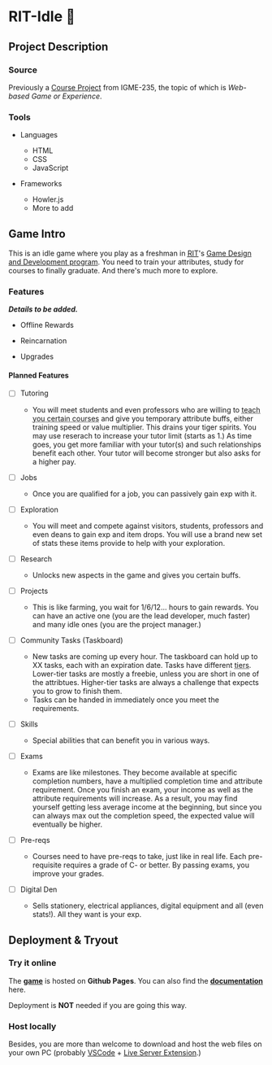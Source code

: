 # RIT-Idle :tiger:

## Project Description

### Source

Previously a [Course Project](https://github.com/dccircuit/IGME-235-Fall-2022/blob/main/projects/project-3.md) from IGME-235, the topic of which is _Web-based Game or Experience_.

### Tools

- Languages

  - HTML
  - CSS
  - JavaScript

- Frameworks
  - Howler.js
  - More to add

## Game Intro

This is an idle game where you play as a freshman in <abbr title="Rochester Institute of Technology">[RIT](https://www.rit.edu/)</abbr>'s [Game Design and Development program](https://www.rit.edu/study/game-design-and-development-bs). You need to train your attributes, study for courses to finally graduate. And there's much more to explore.

### Features

**_Details to be added._**

- Offline Rewards

- Reincarnation

- Upgrades

#### Planned Features

- [ ] Tutoring

  - You will meet students and even professors who are willing to <abbr title="boosts your completion speed">teach you certain courses</abbr> and give you temporary attribute buffs, either training speed or value multiplier. This drains your tiger spirits. You may use reserach to increase your tutor limit (starts as 1.) As time goes, you get more familiar with your tutor(s) and such relationships benefit each other. Your tutor will become stronger but also asks for a higher pay.

- [ ] Jobs

  - Once you are qualified for a job, you can passively gain exp with it.

- [ ] Exploration

  - You will meet and compete against visitors, students, professors and even deans to gain exp and item drops. You will use a brand new set of stats these items provide to help with your exploration.

- [ ] Research

  - Unlocks new aspects in the game and gives you certain buffs.

- [ ] Projects

  - This is like farming, you wait for 1/6/12... hours to gain rewards. You can have an active one (you are the lead developer, much faster) and many idle ones (you are the project manager.)

- [ ] Community Tasks (Taskboard)

  - New tasks are coming up every hour. The taskboard can hold up to XX tasks, each with an expiration date. Tasks have different <abbr title="evaluated based on attribtues' average">tiers</abbr>. Lower-tier tasks are mostly a freebie, unless you are short in one of the attribtues. Higher-tier tasks are always a challenge that expects you to grow to finish them.
  - Tasks can be handed in immediately once you meet the requirements.

- [ ] Skills

  - Special abilities that can benefit you in various ways.

- [ ] Exams

  - Exams are like milestones. They become available at specific completion numbers, have a multiplied completion time and attribute requirement. Once you finish an exam, your income as well as the attribute requirements will increase. As a result, you may find yourself getting less average income at the beginning, but since you can always max out the completion speed, the expected value will eventually be higher.

- [ ] Pre-reqs

  - Courses need to have pre-reqs to take, just like in real life. Each pre-requisite requires a grade of C- or better. By passing exams, you improve your grades.

- [ ] Digital Den

  - Sells stationery, electrical appliances, digital equipment and all (even stats!). All they want is your exp.

## Deployment & Tryout

### Try it online

The [**game**](https://shadowck.github.io/RIT-Idle/) is hosted on **Github Pages**. You can also find the [**documentation**](https://shadowck.github.io/RIT-Idle/documentation) here.

Deployment is **NOT** needed if you are going this way.

### Host locally

Besides, you are more than welcome to download and host the web files on your own PC (probably [VSCode](https://code.visualstudio.com/download) + [Live Server Extension](https://marketplace.visualstudio.com/items?itemName=ritwickdey.LiveServer).)
